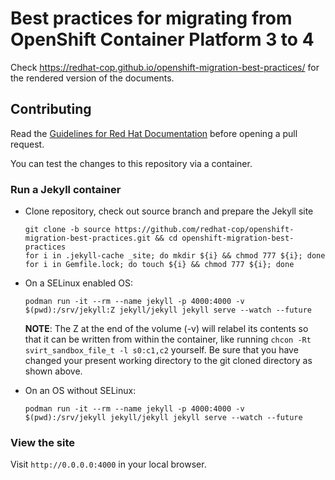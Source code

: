 # Best practices for migrating from OpenShift&nbsp;Container&nbsp;Platform&nbsp;3&nbsp;to&nbsp;4

Check <https://redhat-cop.github.io/openshift-migration-best-practices/> for the rendered version of the documents.

## Contributing

Read the [Guidelines for Red Hat Documentation](https://redhat-documentation.github.io/) before opening a pull request.

You can test the changes to this repository via a container.

### Run a Jekyll container

- Clone repository, check out source branch and prepare the Jekyll site

  ```console
  git clone -b source https://github.com/redhat-cop/openshift-migration-best-practices.git && cd openshift-migration-best-practices
  for i in .jekyll-cache _site; do mkdir ${i} && chmod 777 ${i}; done
  for i in Gemfile.lock; do touch ${i} && chmod 777 ${i}; done
  ```

- On a SELinux enabled OS:

  ```console
  podman run -it --rm --name jekyll -p 4000:4000 -v $(pwd):/srv/jekyll:Z jekyll/jekyll jekyll serve --watch --future
  ```

  **NOTE**: The Z at the end of the volume (-v) will relabel its contents so that it can be written from within the container, like running `chcon -Rt svirt_sandbox_file_t -l s0:c1,c2` yourself. Be sure that you have changed your present working directory to the git cloned directory as shown above.

- On an OS without SELinux:

  ```console
  podman run -it --rm --name jekyll -p 4000:4000 -v $(pwd):/srv/jekyll jekyll/jekyll jekyll serve --watch --future
  ```

### View the site

Visit `http://0.0.0.0:4000` in your local browser.
